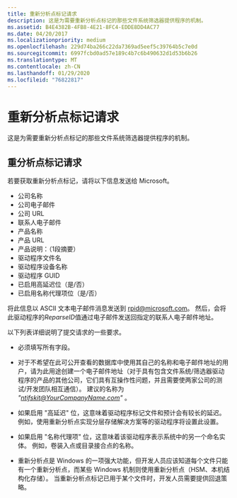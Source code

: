 ```yaml
---
title: 重新分析点标记请求
description: 这是为需要重新分析点标记的那些文件系统筛选器提供程序的机制。
ms.assetid: B4E4382B-4FB8-4E21-8FC4-EDDE8DD4AC77
ms.date: 04/20/2017
ms.localizationpriority: medium
ms.openlocfilehash: 229d74ba266c22da7369ad5eef5c39764b5c7e0d
ms.sourcegitcommit: 6997fcbd0ad57e189c4b7c6b490632d1d53b6b26
ms.translationtype: MT
ms.contentlocale: zh-CN
ms.lasthandoff: 01/29/2020
ms.locfileid: "76822817"
---
```

# <a name="reparse-point-tag-request"></a>重新分析点标记请求


这是为需要重新分析点标记的那些文件系统筛选器提供程序的机制。

## <a name="span-idreparse_point_tag_requestspanspan-idreparse_point_tag_requestspanspan-idreparse_point_tag_requestspanreparse-point-tag-request"></a><span id="Reparse_Point_Tag_Request"></span><span id="reparse_point_tag_request"></span><span id="REPARSE_POINT_TAG_REQUEST"></span>重分析点标记请求


若要获取重新分析点标记，请将以下信息发送给 Microsoft。

-   公司名称
-   公司电子邮件
-   公司 URL
-   联系人电子邮件
-   产品名称
-   产品 URL
-   产品说明：（1段摘要）
-   驱动程序文件名
-   驱动程序设备名称
-   驱动程序 GUID
-   已启用高延迟位（是/否）
-   已启用名称代理项位（是/否）

将此信息以 ASCII 文本电子邮件消息发送到 <rpid@microsoft.com>。 然后，会将此驱动程序的*ReparseID*值通过电子邮件发送回指定的联系人电子邮件地址。

以下列表详细说明了提交请求的一些要求。

- 必须填写所有字段。

- 对于不希望在此可公开查看的数据库中使用其自己的名称和电子邮件地址的用户，请为此用途创建一个电子邮件地址（对于具有包含文件系统/筛选器驱动程序的产品的其他公司，它们具有互操作性问题，并且需要使两家公司的测试/开发团队相互通信）。 建议的名称为 *"ntifskit@YourCompanyName.com"* 。

- 如果启用 "高延迟" 位，这意味着驱动程序标记文件和预计会有较长的延迟。 例如，使用重新分析点实现分层存储解决方案等的驱动程序将设置此设置。

- 如果启用 "名称代理项" 位，这意味着该驱动程序表示系统中的另一个命名实体。 例如，卷装入点或目录接合点的名称。

- 重新分析点是 Windows 的一项强大功能，但开发人员应该知道每个文件只能有一个重新分析点，而某些 Windows 机制则使用重新分析点（HSM、本机结构化存储）。 当重新分析点标记已用于某个文件时，开发人员需要提供回退策略。

 

 




